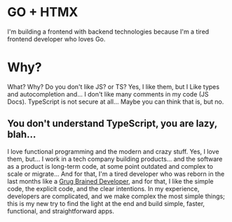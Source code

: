 GO + HTMX
===
I'm building a frontend with backend technologies because I'm a tired frontend developer who loves Go.

# Why?
What? Why? Do you don't like JS? or TS?
Yes, I like them, but I Like types and autocompletion and...
I don't like many comments in my code (JS Docs).
TypeScript is not secure at all... Maybe you can think that is, but no.

## You don't understand TypeScript, you are lazy, blah...

I love functional programming and the modern and crazy stuff. Yes, I love them, but... I work in a tech company building products... and the software as a product is long-term code, at some point outdated and complex to scale or migrate... And for that, I'm a tired developer who was reborn in the last months like a [Grug Brained Developer](https://grugbrain.dev/), and for that, I like the simple code, the explicit code, and the clear intentions.
In my experience, developers are complicated, and we make complex the most simple things; this is my new try to find the light at the end and build simple, faster, functional, and straightforward apps.
